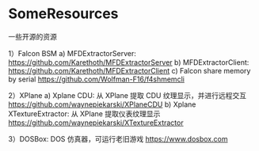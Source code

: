 # SomeResources
一些开源的资源

1）Falcon BSM
a) MFDExtractorServer:
  https://github.com/Karethoth/MFDExtractorServer
b) MFDExtractorClient:
  https://github.com/Karethoth/MFDExtractorClient
c) Falcon share memory by serial
  https://github.com/Wolfman-F16/f4shmemcli

2）XPlane
a) Xplane CDU: 从 XPlane 提取 CDU 纹理显示，并进行远程交互
  https://github.com/waynepiekarski/XPlaneCDU
b) Xplane XTextureExtractor: 从 XPlane 提取仪表纹理显示
  https://github.com/waynepiekarski/XTextureExtractor
  
3）DOSBox: DOS 仿真器，可运行老旧游戏
  https://www.dosbox.com
  
